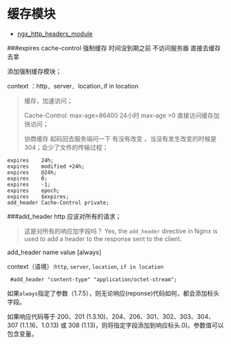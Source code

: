 # 缓存模块

- [ngx_http_headers_module](http://nginx.org/en/docs/http/ngx_http_headers_module.html)



###expires   cache-control  强制缓存  时间没到期之前 不访问服务器 直接去缓存去拿

添加强制缓存模块；

context ：http`, `server`, `location`,`if in location

> 缓存，加速访问；
>
> Cache-Control:  max-age=86400 24小时  max-age >0 直接访问缓存加快访问；
>
> 协商缓存 起码回去服务端问一下 有没有改变 ，当没有发生改变的时候是304；会少了文件的传输过程；

````nginx
expires    24h;
expires    modified +24h;
expires    @24h;
expires    0;
expires    -1;
expires    epoch;
expires    $expires;
add_header Cache-Control private;
````





###add_header  http 应该对所有的请求；  

 >这是对所有的响应加字段吗？
 >Yes, the `add_header` directive in Nginx is used to add a header to the response sent to the client. 

add_header name value [always]

context（语境）:`http`, `server`, `location`, `if in location`

```nginx
 #add_header "content-type" "application/octet-stream";
```



如果`always`指定了参数（1.7.5），则无论响应(reponse)代码如何，都会添加标头字段。

如果响应代码等于 200、201 (1.3.10)、204、206、301、302、303、304、307 (1.1.16、1.0.13) 或 308 (1.13)，则将指定字段添加到响应标头.0)。参数值可以包含变量。
